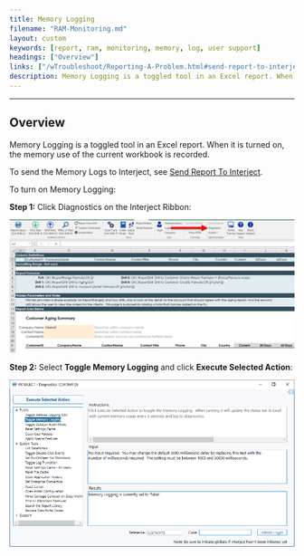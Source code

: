 ```yaml
---
title: Memory Logging
filename: "RAM-Monitoring.md"
layout: custom
keywords: [report, ram, monitoring, memory, log, user support]
headings: ["Overview"]
links: ["/wTroubleshoot/Reporting-A-Problem.html#send-report-to-interject"]
description: Memory Logging is a toggled tool in an Excel report. When it is turned on, the memory use of the current workbook is recorded
---
```

* * *

## Overview

Memory Logging is a toggled tool in an Excel report. When it is turned on, the memory use of the current workbook is recorded.

To send the Memory Logs to Interject, see [Send Report To Interject](/wTroubleshoot/Reporting-A-Problem.html#send-report-to-interject).

To turn on Memory Logging:

**Step 1:** Click Diagnostics on the Interject Ribbon:

![](/images/error-reports/23.jpg)
<br>

**Step 2:** Select **Toggle Memory Logging** and click **Execute Selected Action**:

![](/images/error-reports/ToggleMemoryLogging.png)
<br>


